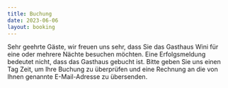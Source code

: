 ```yaml
---
title: Buchung
date: 2023-06-06
layout: booking
---
```


Sehr geehrte Gäste, wir freuen uns sehr, dass Sie das Gasthaus Wini für eine oder mehrere Nächte
besuchen möchten.
Eine Erfolgsmeldung bedeutet nicht, dass das Gasthaus gebucht ist. 
Bitte geben Sie uns einen Tag Zeit, um Ihre Buchung zu überprüfen und eine Rechnung an die von Ihnen
genannte E-Mail-Adresse zu übersenden.
